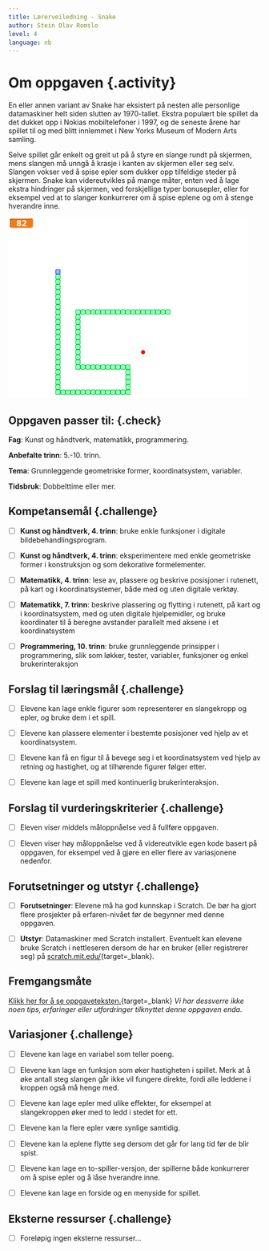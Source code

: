 ```yaml
---
title: Lærerveiledning - Snake
author: Stein Olav Romslo
level: 4
language: nb
---
```



# Om oppgaven {.activity}

En eller annen variant av Snake har eksistert på nesten alle personlige
datamaskiner helt siden slutten av 1970-tallet. Ekstra populært ble spillet da
det dukket opp i Nokias mobiltelefoner i 1997, og de seneste årene har spillet
til og med blitt innlemmet i New Yorks Museum of Modern Arts samling.

Selve spillet går enkelt og greit ut på å styre en slange rundt på skjermen,
mens slangen må unngå å krasje i kanten av skjermen eller seg selv. Slangen
vokser ved å spise epler som dukker opp tilfeldige steder på skjermen. Snake kan
videreutvikles på mange måter, enten ved å lage ekstra hindringer på skjermen,
ved forskjellige typer bonusepler, eller for eksempel ved at to slanger
konkurrerer om å spise eplene og om å stenge hverandre inne.

![Illustrasjon av et ferdig Snake spill](snake.png)

## Oppgaven passer til: {.check}

 __Fag__: Kunst og håndtverk, matematikk, programmering.

__Anbefalte trinn__: 5.-10. trinn.

__Tema__: Grunnleggende geometriske former, koordinatsystem, variabler.

__Tidsbruk__: Dobbelttime eller mer.

## Kompetansemål {.challenge}

- [ ] __Kunst og håndtverk, 4. trinn__: bruke enkle funksjoner i digitale
      bildebehandlingsprogram.

- [ ] __Kunst og håndtverk, 4. trinn__: eksperimentere med enkle geometriske
      former i konstruksjon og som dekorative formelementer.

- [ ] __Matematikk, 4. trinn__: lese av, plassere og beskrive posisjoner i
      rutenett, på kart og i koordinatsystemer, både med og uten digitale
      verktøy.

- [ ] __Matematikk, 7. trinn__: beskrive plassering og flytting i rutenett, på
      kart og i koordinatsystem, med og uten digitale hjelpemidler, og bruke
      koordinater til å beregne avstander parallelt med aksene i et
      koordinatsystem

- [ ] __Programmering, 10. trinn__: bruke grunnleggende prinsipper i
      programmering, slik som løkker, tester, variabler, funksjoner og enkel
      brukerinteraksjon

## Forslag til læringsmål {.challenge}

- [ ] Elevene kan lage enkle figurer som representerer en slangekropp og epler,
      og bruke dem i et spill.

- [ ] Elevene kan plassere elementer i bestemte posisjoner ved hjelp av et
      koordinatsystem.

- [ ] Elevene kan få en figur til å bevege seg i et koordinatsystem ved hjelp av
      retning og hastighet, og at tilhørende figurer følger etter.

- [ ] Elevene kan lage et spill med kontinuerlig brukerinteraksjon.

## Forslag til vurderingskriterier {.challenge}

- [ ] Eleven viser middels måloppnåelse ved å fullføre oppgaven.

- [ ] Eleven viser høy måloppnåelse ved å videreutvikle egen kode basert på
      oppgaven, for eksempel ved å gjøre en eller flere av variasjonene
      nedenfor.

## Forutsetninger og utstyr {.challenge}

- [ ] __Forutsetninger__: Elevene må ha god kunnskap i Scratch. De bør ha gjort
      flere prosjekter på erfaren-nivået før de begynner med denne oppgaven.

- [ ] __Utstyr__: Datamaskiner med Scratch installert. Eventuelt kan elevene
      bruke Scratch i nettleseren dersom de har en bruker (eller registrerer
      seg) på [scratch.mit.edu/](http://scratch.mit.edu/){target=_blank}.

## Fremgangsmåte

[Klikk her for å se oppgaveteksten.](../snake/snake.html){target=_blank} _Vi har
dessverre ikke noen tips, erfaringer eller utfordringer tilknyttet denne
oppgaven enda._

## Variasjoner {.challenge}

- [ ] Elevene kan lage en variabel som teller poeng.

- [ ] Elevene kan lage en funksjon som øker hastigheten i spillet. Merk at å øke
      antall steg slangen går ikke vil fungere direkte, fordi alle leddene i
      kroppen også må henge med.

- [ ] Elevene kan lage epler med ulike effekter, for eksempel at slangekroppen
      øker med to ledd i stedet for ett.

- [ ] Elevene kan la flere epler være synlige samtidig.

- [ ] Elevene kan la eplene flytte seg dersom det går for lang tid før de blir
      spist.

- [ ] Elevene kan lage en to-spiller-versjon, der spillerne både konkurrerer om
      å spise epler og å låse hverandre inne.

- [ ] Elevene kan lage en forside og en menyside for spillet.

## Eksterne ressurser {.challenge}

- [ ] Foreløpig ingen eksterne ressurser...
